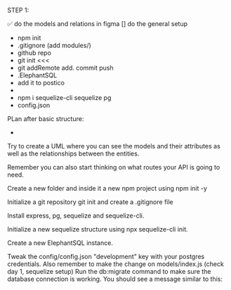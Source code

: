 
STEP 1:

✅ do the models and relations in figma 
[] do the general setup


- npm init
- .gitignore (add modules/)
- github repo
- git init <<<
- git addRemote add. commit push
- .ElephantSQL
- add it to postico
- 
- npm i sequelize-cli sequelize pg
- config.json


PLan after basic structure:

- 


Try to create a UML where you can see the models and their attributes as well as the relationships between the entities.

Remember you can also start thinking on what routes your API is going to need.





Create a new folder and inside it a new npm project using npm init -y

Initialize a git repository git init and create a .gitignore file

Install express, pg, sequelize and sequelize-cli.

Initialize a new sequelize structure using npx sequelize-cli init.

Create a new ElephantSQL instance.

Tweak the config/config.json "development" key with your postgres credentials.
Also remember to make the change on models/index.js (check day 1, sequelize setup)
Run the db:migrate command to make sure the database connection is working. You should see a message similar to this: